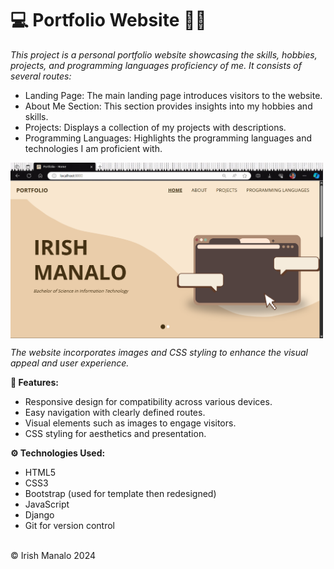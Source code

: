 # 💻 Portfolio Website 👩🏻

<i> This project is a personal portfolio website showcasing the skills, hobbies, projects, and programming languages proficiency of me. It consists of several routes: </i>
 
- Landing Page: The main landing page introduces visitors to the website. <br>
- About Me Section: This section provides insights into my hobbies and skills. <br>
- Projects: Displays a collection of my projects with descriptions. <br>
- Programming Languages: Highlights the programming languages and technologies I am proficient with.<br>

<img src="1.png" alt="Alt Text" width="500" align="center">

<i> The website incorporates images and CSS styling to enhance the visual appeal and user experience. </i>

<b> 🌟 Features: </b>
- Responsive design for compatibility across various devices.
- Easy navigation with clearly defined routes.
- Visual elements such as images to engage visitors.
- CSS styling for aesthetics and presentation.

<b> ⚙️ Technologies Used: </b>
- HTML5
- CSS3
- Bootstrap (used for template then redesigned)
- JavaScript
- Django
- Git for version control

<br> © Irish Manalo 2024
